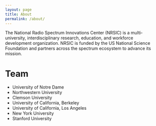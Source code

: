 ```yaml
---
layout: page
title: About
permalink: /about/
---
```


The National Radio Spectrum Innovations Center (NRSIC) is a multi-university, interdisciplinary research, education,
and workforce development organization. NRSIC is funded by the US National Science Foundation and partners across the
spectrum ecosystem to advance its mission.

# Team

- University of Notre Dame
- Northwestern University
- Clemson University
- University of California, Berkeley
- University of California, Los Angeles
- New York University
- Stanford University
